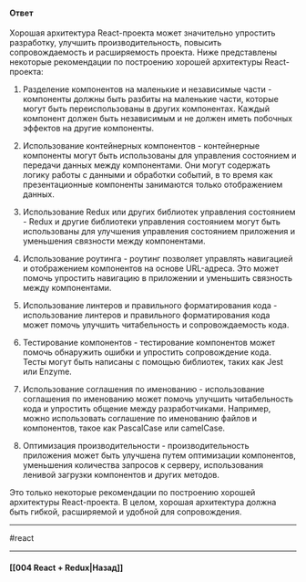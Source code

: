 #### Ответ

Хорошая архитектура React-проекта может значительно упростить разработку, улучшить производительность, повысить сопровождаемость и расширяемость проекта. Ниже представлены некоторые рекомендации по построению хорошей архитектуры React-проекта:

1. Разделение компонентов на маленькие и независимые части - компоненты должны быть разбиты на маленькие части, которые могут быть переиспользованы в других компонентах. Каждый компонент должен быть независимым и не должен иметь побочных эффектов на другие компоненты.
    
2. Использование контейнерных компонентов - контейнерные компоненты могут быть использованы для управления состоянием и передачи данных между компонентами. Они могут содержать логику работы с данными и обработки событий, в то время как презентационные компоненты занимаются только отображением данных.
    
3. Использование Redux или других библиотек управления состоянием - Redux и другие библиотеки управления состоянием могут быть использованы для улучшения управления состоянием приложения и уменьшения связности между компонентами.
    
4. Использование роутинга - роутинг позволяет управлять навигацией и отображением компонентов на основе URL-адреса. Это может помочь упростить навигацию в приложении и уменьшить связность между компонентами.
    
5. Использование линтеров и правильного форматирования кода - использование линтеров и правильного форматирования кода может помочь улучшить читабельность и сопровождаемость кода.
    
6. Тестирование компонентов - тестирование компонентов может помочь обнаружить ошибки и упростить сопровождение кода. Тесты могут быть написаны с помощью библиотек, таких как Jest или Enzyme.
    
7. Использование соглашения по именованию - использование соглашения по именованию может помочь улучшить читабельность кода и упростить общение между разработчиками. Например, можно использовать соглашение по именованию файлов и компонентов, такое как PascalCase или camelCase.
    
8. Оптимизация производительности - производительность приложения может быть улучшена путем оптимизации компонентов, уменьшения количества запросов к серверу, использования ленивой загрузки компонентов и других методов.
    

Это только некоторые рекомендации по построению хорошей архитектуры React-проекта. В целом, хорошая архитектура должна быть гибкой, расширяемой и удобной для сопровождения.

____
#react

____

#### [[004 React + Redux|Назад]]
